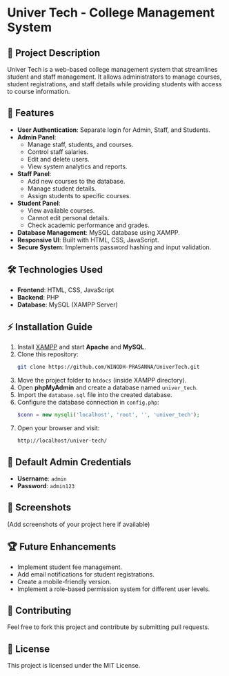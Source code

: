# Univer Tech - College Management System

## 📌 Project Description
Univer Tech is a web-based college management system that streamlines student and staff management. It allows administrators to manage courses, student registrations, and staff details while providing students with access to course information.

## 🚀 Features
- **User Authentication**: Separate login for Admin, Staff, and Students.
- **Admin Panel**:
  - Manage staff, students, and courses.
  - Control staff salaries.
  - Edit and delete users.
  - View system analytics and reports.
- **Staff Panel**:
  - Add new courses to the database.
  - Manage student details.
  - Assign students to specific courses.
- **Student Panel**:
  - View available courses.
  - Cannot edit personal details.
  - Check academic performance and grades.
- **Database Management**: MySQL database using XAMPP.
- **Responsive UI**: Built with HTML, CSS, JavaScript.
- **Secure System**: Implements password hashing and input validation.

## 🛠 Technologies Used
- **Frontend**: HTML, CSS, JavaScript
- **Backend**: PHP
- **Database**: MySQL (XAMPP Server)

## ⚡ Installation Guide
1. Install [XAMPP](https://www.apachefriends.org/download.html) and start **Apache** and **MySQL**.
2. Clone this repository:
   ```sh
   git clone https://github.com/WINODH-PRASANNA/UniverTech.git
   ```
3. Move the project folder to `htdocs` (inside XAMPP directory).
4. Open **phpMyAdmin** and create a database named `univer_tech`.
5. Import the `database.sql` file into the created database.
6. Configure the database connection in `config.php`:
   ```php
   $conn = new mysqli('localhost', 'root', '', 'univer_tech');
   ```
7. Open your browser and visit:
   ```
   http://localhost/univer-tech/
   ```

## 🔑 Default Admin Credentials
- **Username**: `admin`
- **Password**: `admin123`

## 📸 Screenshots
(Add screenshots of your project here if available)

## 🏆 Future Enhancements
- Implement student fee management.
- Add email notifications for student registrations.
- Create a mobile-friendly version.
- Implement a role-based permission system for different user levels.

## 🤝 Contributing
Feel free to fork this project and contribute by submitting pull requests.

## 📜 License
This project is licensed under the MIT License.